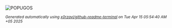 <div align="justify">
<picture>
    <source media="(prefers-color-scheme: dark)" srcset="https://i.ibb.co/nMB6HmbK/output-gif.gif">
    <source media="(prefers-color-scheme: light)" srcset="https://i.ibb.co/nMB6HmbK/output-gif.gif">
    <img alt="POPUGOS" src="https://i.ibb.co/nMB6HmbK/output-gif.gif">
</picture>

<sub><i>Generated automatically using [x0rzavi/github-readme-terminal](https://github.com/x0rzavi/github-readme-terminal) on Tue Apr 15 05:54:40 AM +05 2025</i></sub>
</div>
